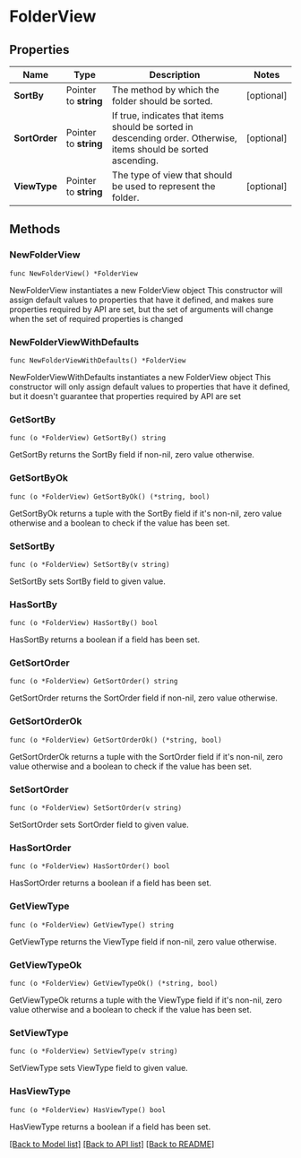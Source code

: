 # FolderView

## Properties

Name | Type | Description | Notes
------------ | ------------- | ------------- | -------------
**SortBy** | Pointer to **string** | The method by which the folder should be sorted. | [optional] 
**SortOrder** | Pointer to **string** | If true, indicates that items should be sorted in descending order. Otherwise, items should be sorted ascending. | [optional] 
**ViewType** | Pointer to **string** | The type of view that should be used to represent the folder. | [optional] 

## Methods

### NewFolderView

`func NewFolderView() *FolderView`

NewFolderView instantiates a new FolderView object
This constructor will assign default values to properties that have it defined,
and makes sure properties required by API are set, but the set of arguments
will change when the set of required properties is changed

### NewFolderViewWithDefaults

`func NewFolderViewWithDefaults() *FolderView`

NewFolderViewWithDefaults instantiates a new FolderView object
This constructor will only assign default values to properties that have it defined,
but it doesn't guarantee that properties required by API are set

### GetSortBy

`func (o *FolderView) GetSortBy() string`

GetSortBy returns the SortBy field if non-nil, zero value otherwise.

### GetSortByOk

`func (o *FolderView) GetSortByOk() (*string, bool)`

GetSortByOk returns a tuple with the SortBy field if it's non-nil, zero value otherwise
and a boolean to check if the value has been set.

### SetSortBy

`func (o *FolderView) SetSortBy(v string)`

SetSortBy sets SortBy field to given value.

### HasSortBy

`func (o *FolderView) HasSortBy() bool`

HasSortBy returns a boolean if a field has been set.

### GetSortOrder

`func (o *FolderView) GetSortOrder() string`

GetSortOrder returns the SortOrder field if non-nil, zero value otherwise.

### GetSortOrderOk

`func (o *FolderView) GetSortOrderOk() (*string, bool)`

GetSortOrderOk returns a tuple with the SortOrder field if it's non-nil, zero value otherwise
and a boolean to check if the value has been set.

### SetSortOrder

`func (o *FolderView) SetSortOrder(v string)`

SetSortOrder sets SortOrder field to given value.

### HasSortOrder

`func (o *FolderView) HasSortOrder() bool`

HasSortOrder returns a boolean if a field has been set.

### GetViewType

`func (o *FolderView) GetViewType() string`

GetViewType returns the ViewType field if non-nil, zero value otherwise.

### GetViewTypeOk

`func (o *FolderView) GetViewTypeOk() (*string, bool)`

GetViewTypeOk returns a tuple with the ViewType field if it's non-nil, zero value otherwise
and a boolean to check if the value has been set.

### SetViewType

`func (o *FolderView) SetViewType(v string)`

SetViewType sets ViewType field to given value.

### HasViewType

`func (o *FolderView) HasViewType() bool`

HasViewType returns a boolean if a field has been set.


[[Back to Model list]](../README.md#documentation-for-models) [[Back to API list]](../README.md#documentation-for-api-endpoints) [[Back to README]](../README.md)


